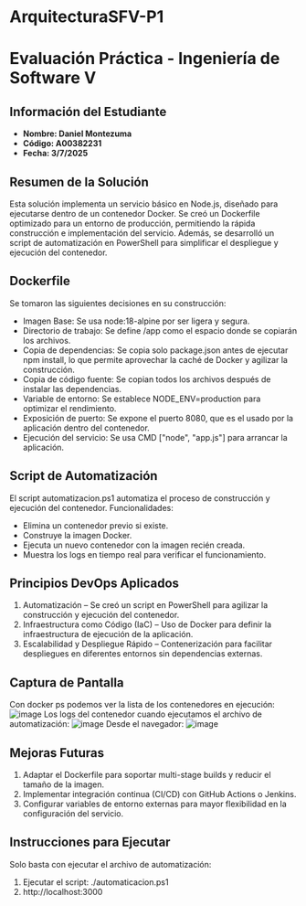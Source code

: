 # ArquitecturaSFV-P1

# Evaluación Práctica - Ingeniería de Software V

## Información del Estudiante
- **Nombre: Daniel Montezuma**
- **Código: A00382231**
- **Fecha: 3/7/2025**

## Resumen de la Solución
Esta solución implementa un servicio básico en Node.js, diseñado para ejecutarse dentro de un contenedor Docker. Se creó un Dockerfile optimizado para un entorno de producción, permitiendo la rápida construcción e implementación del servicio. Además, se desarrolló un script de automatización en PowerShell para simplificar el despliegue y ejecución del contenedor.

## Dockerfile
Se tomaron las siguientes decisiones en su construcción:

- Imagen Base: Se usa node:18-alpine por ser ligera y segura.
- Directorio de trabajo: Se define /app como el espacio donde se copiarán los archivos.
- Copia de dependencias: Se copia solo package.json antes de ejecutar npm install, lo que permite aprovechar la caché de Docker y agilizar la construcción.
- Copia de código fuente: Se copian todos los archivos después de instalar las dependencias.
- Variable de entorno: Se establece NODE_ENV=production para optimizar el rendimiento.
- Exposición de puerto: Se expone el puerto 8080, que es el usado por la aplicación dentro del contenedor.
- Ejecución del servicio: Se usa CMD ["node", "app.js"] para arrancar la aplicación.

## Script de Automatización
El script automatizacion.ps1 automatiza el proceso de construcción y ejecución del contenedor. Funcionalidades:
- Elimina un contenedor previo si existe.
- Construye la imagen Docker.
- Ejecuta un nuevo contenedor con la imagen recién creada.
- Muestra los logs en tiempo real para verificar el funcionamiento.

## Principios DevOps Aplicados
1. Automatización – Se creó un script en PowerShell para agilizar la construcción y ejecución del contenedor.
2. Infraestructura como Código (IaC) – Uso de Docker para definir la infraestructura de ejecución de la aplicación.
3. Escalabilidad y Despliegue Rápido – Contenerización para facilitar despliegues en diferentes entornos sin dependencias externas.

## Captura de Pantalla
Con docker ps podemos ver la lista de los contenedores en ejecución:
 ![image](https://github.com/user-attachments/assets/4e04fcbc-63a5-4e56-8d7a-5cef093c6421)
Los logs del contenedor cuando ejecutamos el archivo de automatización:
![image](https://github.com/user-attachments/assets/d0c73e2a-a65a-42d5-9b3c-2c4c1fa29102)
Desde el navegador:
![image](https://github.com/user-attachments/assets/c22c8c14-0421-449d-9100-f5e74bbc19a3)


## Mejoras Futuras
1. Adaptar el Dockerfile para soportar multi-stage builds y reducir el tamaño de la imagen.
2. Implementar integración continua (CI/CD) con GitHub Actions o Jenkins.
3. Configurar variables de entorno externas para mayor flexibilidad en la configuración del servicio.

## Instrucciones para Ejecutar
Solo basta con ejecutar el archivo de automatización:
1. Ejecutar el script: ./automaticacion.ps1
2. http://localhost:3000
